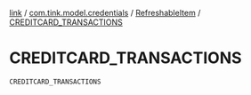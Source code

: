 [link](../../index.md) / [com.tink.model.credentials](../index.md) / [RefreshableItem](index.md) / [CREDITCARD_TRANSACTIONS](./-c-r-e-d-i-t-c-a-r-d_-t-r-a-n-s-a-c-t-i-o-n-s.md)

# CREDITCARD_TRANSACTIONS

`CREDITCARD_TRANSACTIONS`